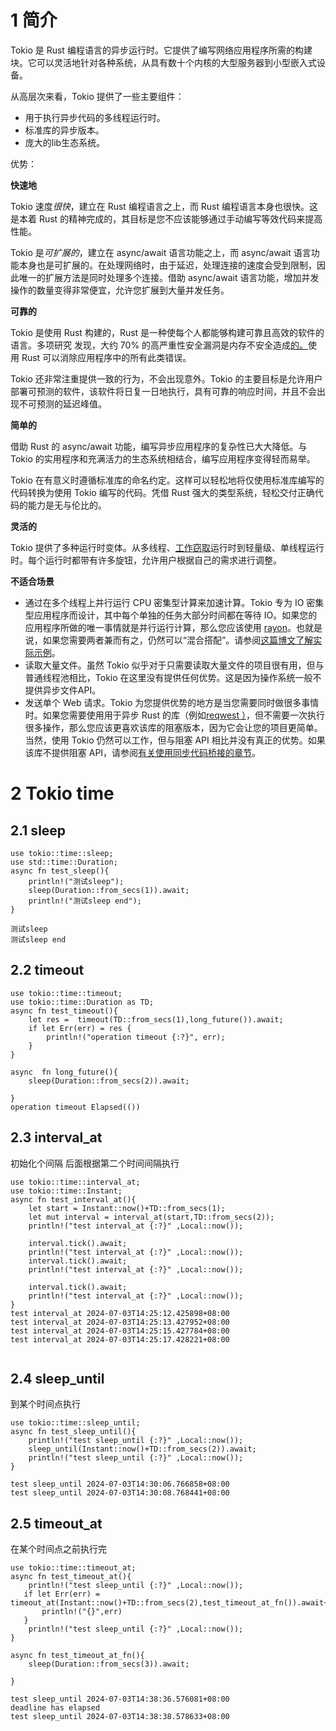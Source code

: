 

# 1 简介

Tokio 是 Rust 编程语言的异步运行时。它提供了编写网络应用程序所需的构建块。它可以灵活地针对各种系统，从具有数十个内核的大型服务器到小型嵌入式设备。

从高层次来看，Tokio 提供了一些主要组件：

- 用于执行异步代码的多线程运行时。
- 标准库的异步版本。
- 庞大的lib生态系统。

优势：

**快速地**

Tokio 速度*很快*，建立在 Rust 编程语言之上，而 Rust 编程语言本身也很快。这是本着 Rust 的精神完成的，其目标是您不应该能够通过手动编写等效代码来提高性能。

Tokio 是*可扩展的*，建立在 async/await 语言功能之上，而 async/await 语言功能本身也是可扩展的。在处理网络时，由于延迟，处理连接的速度会受到限制，因此唯一的扩展方法是同时处理多个连接。借助 async/await 语言功能，增加并发操作的数量变得非常便宜，允许您扩展到大量并发任务。

**可靠的**

Tokio 是使用 Rust 构建的，Rust 是一种使每个人都能够构建可靠且高效的软件的语言。多项研究 发现，大约 70% 的高严重性安全漏洞是内存不安全造成[的](https://www.zdnet.com/article/microsoft-70-percent-of-all-security-bugs-are-memory-safety-issues/)[。](https://www.chromium.org/Home/chromium-security/memory-safety)使用 Rust 可以消除应用程序中的所有此类错误。

Tokio 还非常注重提供一致的行为，不会出现意外。Tokio 的主要目标是允许用户部署可预测的软件，该软件将日复一日地执行，具有可靠的响应时间，并且不会出现不可预测的延迟峰值。

**简单的**

借助 Rust 的 async/await 功能，编写异步应用程序的复杂性已大大降低。与 Tokio 的实用程序和充满活力的生态系统相结合，编写应用程序变得轻而易举。

Tokio 在有意义时遵循标准库的命名约定。这样可以轻松地将仅使用标准库编写的代码转换为使用 Tokio 编写的代码。凭借 Rust 强大的类型系统，轻松交付正确代码的能力是无与伦比的。

**灵活的**

Tokio 提供了多种运行时变体。从多线程、[工作窃取](https://en.wikipedia.org/wiki/Work_stealing)运行时到轻量级、单线程运行时。每个运行时都带有许多旋钮，允许用户根据自己的需求进行调整。



**不适合场景**

- 通过在多个线程上并行运行 CPU 密集型计算来加速计算。Tokio 专为 IO 密集型应用程序而设计，其中每个单独的任务大部分时间都在等待 IO。如果您的应用程序所做的唯一事情就是并行运行计算，那么您应该使用 [rayon](https://docs.rs/rayon/)。也就是说，如果您需要两者兼而有之，仍然可以“混合搭配”。请参阅[这篇博文了解实际示例](https://ryhl.io/blog/async-what-is-blocking/#the-rayon-crate)。
- 读取大量文件。虽然 Tokio 似乎对于只需要读取大量文件的项目很有用，但与普通线程池相比，Tokio 在这里没有提供任何优势。这是因为操作系统一般不提供异步文件API。
- 发送单个 Web 请求。Tokio 为您提供优势的地方是当您需要同时做很多事情时。如果您需要使用用于异步 Rust 的库（例如[reqwest ）](https://docs.rs/reqwest/)，但不需要一次执行很多操作，那么您应该更喜欢该库的阻塞版本，因为它会让您的项目更简单。当然，使用 Tokio 仍然可以工作，但与阻塞 API 相比并没有真正的优势。如果该库不提供阻塞 API，请参阅[有关使用同步代码桥接的章节](https://tokio.rs/tokio/topics/bridging)。



# 2 Tokio time

## 2.1 sleep

```
use tokio::time::sleep;
use std::time::Duration;
async fn test_sleep(){
    println!("测试sleep");
    sleep(Duration::from_secs(1)).await;
    println!("测试sleep end");
}

测试sleep
测试sleep end
```



## 2.2 timeout

```
use tokio::time::timeout;
use tokio::time::Duration as TD;
async fn test_timeout(){
    let res =  timeout(TD::from_secs(1),long_future()).await;
    if let Err(err) = res {
        println!("operation timeout {:?}", err);
    }
}

async  fn long_future(){
    sleep(Duration::from_secs(2)).await;

}
operation timeout Elapsed(())
```



## 2.3 interval_at

初始化个间隔 后面根据第二个时间间隔执行

```
use tokio::time::interval_at;
use tokio::time::Instant;
async fn test_interval_at(){
    let start = Instant::now()+TD::from_secs(1);
    let mut interval = interval_at(start,TD::from_secs(2));
    println!("test interval_at {:?}" ,Local::now());

    interval.tick().await;
    println!("test interval_at {:?}" ,Local::now());
    interval.tick().await;
    println!("test interval_at {:?}" ,Local::now());

    interval.tick().await;
    println!("test interval_at {:?}" ,Local::now());
}
test interval_at 2024-07-03T14:25:12.425898+08:00
test interval_at 2024-07-03T14:25:13.427952+08:00
test interval_at 2024-07-03T14:25:15.427784+08:00
test interval_at 2024-07-03T14:25:17.428221+08:00


```



## 2.4 sleep_until

到某个时间点执行

```
use tokio::time::sleep_until;
async fn test_sleep_until(){
    println!("test sleep_until {:?}" ,Local::now());
    sleep_until(Instant::now()+TD::from_secs(2)).await;
    println!("test sleep_until {:?}" ,Local::now());
}

test sleep_until 2024-07-03T14:30:06.766858+08:00
test sleep_until 2024-07-03T14:30:08.768441+08:00
```



## 2.5  timeout_at

在某个时间点之前执行完 

```
use tokio::time::timeout_at;
async fn test_timeout_at(){
    println!("test sleep_until {:?}" ,Local::now());
   if let Err(err) = timeout_at(Instant::now()+TD::from_secs(2),test_timeout_at_fn()).await{
       println!("{}",err)
   }
    println!("test sleep_until {:?}" ,Local::now());
}

async fn test_timeout_at_fn(){
    sleep(Duration::from_secs(3)).await;

}

test sleep_until 2024-07-03T14:38:36.576081+08:00
deadline has elapsed
test sleep_until 2024-07-03T14:38:38.578633+08:00
```

